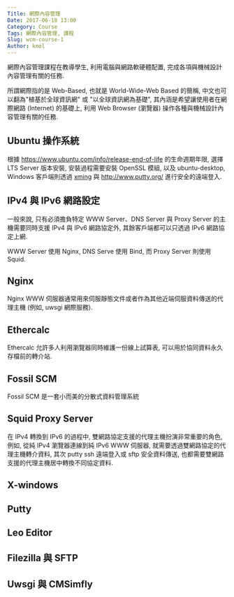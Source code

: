 ```yaml
---
Title: 網際內容管理
Date: 2017-06-18 13:00
Category: Course
Tags: 網際內容管理, 課程
Slug: wcm-course-1
Author: kmol
---
```


網際內容管理課程在教導學生, 利用電腦與網路軟硬體配置, 完成各項與機械設計內容管理有關的任務.

<!-- PELICAN_END_SUMMARY -->

所謂網際指的是 Web-Based, 也就是 World-Wide-Web Based 的簡稱, 中文也可以翻為"植基於全球資訊網" 或 "以全球資訊網為基礎", 其內涵是希望讓使用者在網際網路 (Internet) 的基礎上, 利用 Web Browser (瀏覽器) 操作各種與機械設計內容管理有關的任務.

Ubuntu 操作系統
---

根據 https://www.ubuntu.com/info/release-end-of-life 的生命週期年限, 選擇 LTS Server 版本安裝, 安裝過程需要安裝 OpenSSL 模組, 以及 ubuntu-desktop, Windows 客戶端則透過 <a href="https://sourceforge.net/projects/xming/">xming</a> 與 <a href="http://www.putty.org/">http://www.putty.org/</a> 進行安全的遠端登入.

IPv4 與 IPv6 網路設定
---

一般來說, 只有必須擔負特定 WWW Server、DNS Server 與 Proxy Server 的主機需要同時支援 IPv4 與 IPv6 網路協定外, 其餘客戶端都可以只透過 IPv6 網路協定上網.

 WWW Server 使用 Nginx, DNS Serve 使用 Bind, 而 Proxy Server 則使用 Squid.

Nginx
---

Nginx WWW 伺服器通常用來伺服靜態文件或者作為其他近端伺服資料傳送的代理主機 (例如, uwsgi 網際服務).

Ethercalc
---

Ethercalc 允許多人利用瀏覽器同時維護一份線上試算表, 可以用於協同資料永久存檔前的轉介站.

Fossil SCM
---

Fossil SCM 是一套小而美的分散式資料管理系統

Squid Proxy Server
---

在 IPv4 轉換到 IPv6 的過程中, 雙網路協定支援的代理主機扮演非常重要的角色, 例如, 從純 IPv4 瀏覽器連線到純 IPv6 WWW 伺服器, 就需要透過雙網路協定的代理主機轉介資料, 其次 putty ssh 遠端登入或 sftp 安全資料傳送, 也都需要雙網路支援的代理主機居中轉換不同協定資料.

X-windows
---

Putty
---

Leo Editor
---

Filezilla 與 SFTP
---

Uwsgi 與 CMSimfly
---